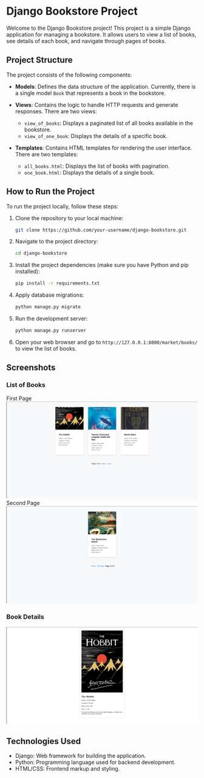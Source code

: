 # Django Bookstore Project

Welcome to the Django Bookstore project! This project is a simple Django application for managing a bookstore. It allows users to view a list of books, see details of each book, and navigate through pages of books.

## Project Structure

The project consists of the following components:

- **Models**: Defines the data structure of the application. Currently, there is a single model `Book` that represents a book in the bookstore.

- **Views**: Contains the logic to handle HTTP requests and generate responses. There are two views:
  - `view_of_books`: Displays a paginated list of all books available in the bookstore.
  - `view_of_one_book`: Displays the details of a specific book.

- **Templates**: Contains HTML templates for rendering the user interface. There are two templates:
  - `all_books.html`: Displays the list of books with pagination.
  - `one_book.html`: Displays the details of a single book.

## How to Run the Project

To run the project locally, follow these steps:

1. Clone the repository to your local machine:

    ```bash
    git clone https://github.com/your-username/django-bookstore.git
    ```

2. Navigate to the project directory:

    ```bash
    cd django-bookstore
    ```

3. Install the project dependencies (make sure you have Python and pip installed):

    ```bash
    pip install -r requirements.txt
    ```

4. Apply database migrations:

    ```bash
    python manage.py migrate
    ```

5. Run the development server:

    ```bash
    python manage.py runserver
    ```

6. Open your web browser and go to `http://127.0.0.1:8000/market/books/` to view the list of books.

## Screenshots

### List of Books
First Page
![List of Books](images/books-1.png)
Second Page
![List of Books](images/books-2.png)

### Book Details
![Book Details](images/book-hobbit.png)

## Technologies Used

- Django: Web framework for building the application.
- Python: Programming language used for backend development.
- HTML/CSS: Frontend markup and styling.
